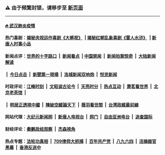 ### ⚠️  由于频繁封锁，请移步至 [新页面](../link5.md)

---

#### [🔥 武汉肺炎疫情](http://158.247.209.22:10000/videos/corona/)

#### 热门喜剧：[揭秘央视运作喜剧《大裤衩》](http://158.247.209.22:10000/videos/res/big-shorts/) &nbsp;|&nbsp;[揭秘红朝乱象喜剧《雷人水浒》](http://158.247.209.22:10000/videos/res/OutlawsOfMarsh/) &nbsp;|&nbsp;[新唐人时事小品](http://158.247.209.22:10000/videos/res/comedy/)

#### 新闻点评：[世界的十字路口](http://158.247.209.22/tanghao/) &nbsp;|&nbsp; [新闻看点](http://158.247.209.22/news-insight/) &nbsp;|&nbsp;[中国禁闻](http://158.247.209.22/ntdtv-news/) &nbsp;|&nbsp; [新闻拍案惊奇](http://158.247.209.22/dayu/) &nbsp;|&nbsp; [大陆新闻解读](http://158.247.209.22/ntdtv-comedy/)
####   &nbsp;|&nbsp;  [今日点击](http://158.247.209.22/news-click/)  &nbsp;|&nbsp; [新聞第一現場](http://158.247.209.22/primary-scene/) &nbsp;|&nbsp; [洛城新闻双响炮](http://158.247.209.22/la-news/) &nbsp;|&nbsp; [悦览新闻](http://158.247.209.22/dingyue/)

#### 时政评论：[江峰时刻](http://158.247.209.22/today-in-history/) &nbsp;|&nbsp; [文昭谈古论今](http://158.247.209.22/wenzhao/) &nbsp;|&nbsp; [天亮时分](http://158.247.209.22/tianliang/) &nbsp;|&nbsp; [热点互动](http://158.247.209.22/ntdtv-rdhd/) &nbsp;|&nbsp; [萧茗看世界](http://158.247.209.22/simonegao/) &nbsp;|&nbsp; [北京老茶馆](http://158.247.209.22/teahouse/)  &nbsp;|&nbsp;  
####   &nbsp;|&nbsp;  [明居正透視中國](http://158.247.209.22/decoding-china/)  &nbsp;|&nbsp; [陳破空縱論天下](http://158.247.209.22/pokong/)  &nbsp;|&nbsp; [薇羽看世間](http://158.247.209.22/weiyu/)  &nbsp;|&nbsp; [台湾政經最前線](http://158.247.209.22/taiwan/)   

#### 网站代理：[大纪元新闻网](http://158.247.209.22:10080/gb/) &nbsp;|&nbsp; [新唐人电视台](http://158.247.209.22:8808/gb/) &nbsp;|&nbsp; [网门](http://158.247.209.22:11000/) &nbsp;|&nbsp; [自由亚洲电台](http://158.247.209.22:9800/mandarin/) &nbsp;|&nbsp; [追查国际](http://158.247.209.22:10010/)

#### 财经评论：[秦鹏政经观察](http://158.247.209.22/qinpeng/) &nbsp;|&nbsp; [杰森視角 ](http://158.247.209.22/jason/)

#### 热点专题：[法轮功真相](http://158.247.209.22:10000/videos/truth.html) &nbsp;|&nbsp; [709律师大抓捕](http://158.247.209.22:10000/videos/709/) &nbsp;|&nbsp; [百年共产党](http://158.247.209.22:10000/videos/ccp.html) &nbsp;|&nbsp; [八九六四](http://158.247.209.22:10000/videos/88/)  &nbsp;|&nbsp; [活摘器官黑幕](http://158.247.209.22:10000/videos/res/Organs/)  &nbsp;|&nbsp; [香港反送中](http://158.247.209.22:10000/videos/res/hk/) 

<img src='http://gfw-breaker.win/link5.md' width='0px' height='0px'/>
